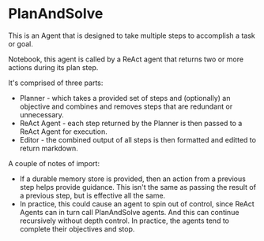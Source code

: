 # PlanAndSolve
This is an Agent that is designed to take multiple steps to accomplish a task or goal.

Notebook, this agent is called by a ReAct agent that returns two or more actions during its plan step.

It's comprised of three parts:

* Planner - which takes a provided set of steps and (optionally) an objective
  and combines and removes steps that are redundant or unnecessary.
* ReAct Agent - each step returned by the Planner is then passed to a ReAct Agent for execution.
* Editor - the combined output of all steps is then formatted and editted to return markdown.

A couple of notes of import:

* If a durable memory store is provided, then an action from a previous step helps provide guidance.
  This isn't the same as passing the result of a previous step, but is effective all the same.
* In practice, this could cause an agent to spin out of control, since ReAct Agents can in turn call PlanAndSolve agents.
  And this can continue recursively without depth control. In practice, the agents tend to complete their objectives and
  stop.
